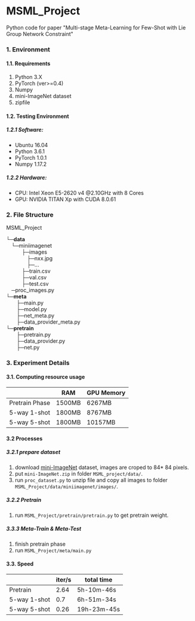 # MSML_Project
Python code for paper "Multi-stage Meta-Learning for Few-Shot with Lie Group Network Constraint"

### 1. Environment
#### 1.1. Requirements
1. Python 3.X
2. PyTorch (ver>=0.4)
3. Numpy
4. mini-ImageNet dataset
5. zipfile

#### 1.2. Testing Environment
##### 1.2.1 Software:
* Ubuntu 16.04
* Python 3.6.1
* PyTorch 1.0.1
* Numpy 1.17.2

##### 1.2.2 Hardware:
* CPU: Intel Xeon E5-2620 v4 @2.10GHz with 8 Cores
* GPU: NVIDIA TITAN Xp with CUDA 8.0.61

### 2. File Structure

MSML_Project

└─**data**  
&emsp;└─miniimagenet  
&emsp;&emsp;&emsp;├─images  
&emsp;&emsp;&emsp;&emsp;├─nxx.jpg  
&emsp;&emsp;&emsp;&emsp;├─...  
&emsp;&emsp;&emsp;├─train.csv  
&emsp;&emsp;&emsp;├─val.csv  
&emsp;&emsp;&emsp;├─test.csv  
&emsp;─proc_images.py  
└─**meta**  
&emsp;&emsp;├─main.py  
&emsp;&emsp;├─model.py  
&emsp;&emsp;├─net_meta.py  
&emsp;&emsp;├─data_provider_meta.py  
└─**pretrain**  
&emsp;&emsp;├─pretrain.py  
&emsp;&emsp;├─data_provider.py  
&emsp;&emsp;├─net.py  
### 3. Experiment Details
#### 3.1. Computing resource usage
|  | RAM | GPU Memory|
| --- | --- | --- |
| Pretrain Phase| 1500MB | 6267MB |
| 5-way 1-shot | 1800MB | 8767MB |
| 5-way 5-shot | 1800MB | 10157MB |

#### 3.2 Processes
##### 3.2.1 prepare dataset
1. download [mini-ImageNet](https://drive.google.com/file/d/1-E1D3aTO0_JmHudiaiaEGzZ-dArZssJp/view) dataset, images are croped to 84* 84 pixels.
2. put `mini-ImageNet.zip` in folder `MSML_project/data/`.
3. run `proc_dataset.py` to unzip file and copy all images to folder `MSML_Project/data/miniimagenet/images/`.
##### 3.2.2 Pretrain
1. run `MSML_Project/pretrain/pretrain.py` to get pretrain weight.
##### 3.3.3 Meta-Train & Meta-Test
1. finish pretrain phase
2. run `MSML_Project/meta/main.py`
#### 3.3. Speed
|  | iter/s | total time |
| --- | --- | --- |
| Pretrain | 2.64 | 5h-10m-46s |
| 5-way 1-shot | 0.7 | 6h-51m-34s |
| 5-way 5-shot | 0.26 | 19h-23m-45s |
